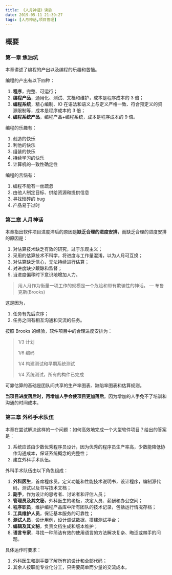 ```yaml
---
title: 《人月神话》读后
date: 2019-05-11 21:39:27
tags: [人月神话,项目管理]
---
```


## 概要

### 第一章 焦油坑

本章讲述了编程的产出以及编程的乐趣和苦恼。

编程的产出有以下四种：

1. **程序**，完整、可运行；
2. **编程产品**，通用化、测试、文档和维护，成本是程序成本的 3 倍；
3. **编程系统**，精心编制、IO 在语法和语义上与定义严格一致、符合预定义的资源限制等，成本是程序成本的 3 倍；
4. **编程系统产品**，编程产品+编程系统，成本是程序成本的 9 倍。

编程的乐趣有：

1. 创造的快乐
2. 利他的快乐
3. 组装的快乐
4. 持续学习的快乐
5. 计算机的一致性确定性

编程的苦恼有：

1. 编程不能有一丝疏忽
2. 由他人制定目标、供给资源和提供信息
3. 寻找琐碎的 bug
4. 产品易于过时

### 第二章 人月神话

本章指出软件项目进度滞后的原因是**缺乏合理的进度安排**，而缺乏合理的进度安排的原因是：

1. 对估算技术缺乏有效的研究，过于乐观主义；
2. 采用的估算技术不科学，将进度与工作量混淆，以为人月可互换；
3. 对估算缺乏信心，无法持续进行估算；
4. 对进度缺少跟踪和监督；
5. 当进度偏移时下意识地增加人力。

> 用人月作为衡量一项工作的规模是一个危险和带有欺骗性的神话。 — 布鲁克斯(Brooks)

这是因为，

1. 任务有先后次序；
2. 任务之间有相互沟通和交流的任务。

按照 Brooks 的经验，软件项目中的合理进度安排为：

> 1/3 计划
>
> 1/6 编码
>
> 1/4 构建测试和早期系统测试
>
> 1/4 系统测试，所有的构件已完成

可靠估算的基础是团队间共享的生产率图表、缺陷率图表和估算规则。

**当项目进度落后时，再增加人手会使项目更加落后**。因为增加的人手免不了培训和沟通的时间成本。

### 第三章 外科手术队伍

本章在尝试解决这样的一个问题：如何高效地完成一个大型软件项目？给出的答案是：

1. 系统应该由少数优秀程序员设计，因为优秀的程序员生产率高，少数能降低协作沟通成本，保证系统概念的完整性；
2. 建立外科手术队伍。

外科手术队伍由以下角色组成：

1. **外科医生**，首席程序员，定义功能和性能技术说明书，设计程序，编制源代码，测试以及书写技术文档；
2. **副手**，作为设计的思考者、讨论者和评估人员；
3. **管理员及其文秘**，外科医生的老板，决定人员、薪酬和办公空间；
4. **程序职员**，维护编程产品库中所有团队的技术记录，包括运行情况存档；
5. **工具维护人员**，保证基本服务的可靠性；
6. **测试人员**，设计用例，设计调试数据，搭建测试平台；
7. **编辑及其文秘**，负责文档生成和版本维护；
8. **语言专家**，寻找一种简洁有效的使用语言的方法解决复杂、晦涩或棘手的问题。

具体运作时要求：

1. 外科医生和副手要了解所有的设计和全部代码；
2. 其余人按职能专业化分工，只需要简单而少量的交流成本。

